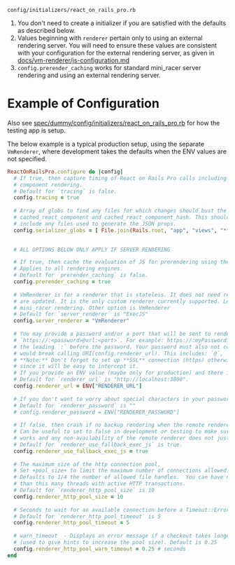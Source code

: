 `config/initializers/react_on_rails_pro.rb`

1. You don't need to create a initializer if you are satisfied with the defaults as described below. 
1. Values beginning with `renderer` pertain only to using an external rendering server. You will need to ensure these values are consistent with your configuration for the external rendering server, as given in [docs/vm-renderer/js-configuration.md](./vm-renderer/js-configuration.md)
1. `config.prerender_caching` works for standard mini_racer server rendering and using an external rendering server.

# Example of Configuration

Also see [spec/dummy/config/initializers/react_on_rails_pro.rb](../../spec/dummy/config/initializers/react_on_rails_pro.rb) for how the testing app is setup.

The below example is a typical production setup, using the separate `VmRenderer`, where development takes the defaults when the ENV values are not specified.

```ruby
ReactOnRailsPro.configure do |config|
  # If true, then capture timing of React on Rails Pro calls including server rendering and 
  # component rendering.
  # Default for `tracing` is false.
  config.tracing = true
  
  # Array of globs to find any files for which changes should bust the fragment cache for 
  # cached_react_component and cached_react_component_hash. This should
  # include any files used to generate the JSON props. 
  config.serializer_globs = [ File.join(Rails.root, "app", "views", "**", "*.jbuilder") ]
  

  # ALL OPTIONS BELOW ONLY APPLY IF SERVER RENDERING

  # If true, then cache the evaluation of JS for prerendering using the standard Rails cache.
  # Applies to all rendering engines.
  # Default for `prerender_caching` is false.  
  config.prerender_caching = true
  
  # VmRenderer is for a renderer that is stateless. It does not need restarting when the JS bundles 
  # are updated. It is the only custom renderer currently supported. Leave blank to use the standard
  # mini_racer rendering. Other option is VmRenderer
  # Default for `server_renderer` is "ExecJS"
  config.server_renderer = "VmRenderer"
  
  # You may provide a password and/or a port that will be sent to renderer for simple authentication. 
  # `https://:<password>@url:<port>`. For example: https://:myPassword1@renderer:3800. Don't forget
  # the leading `:` before the password. Your password must also not contain certain characters that
  # would break calling URI(config.renderer_url). This includes: `@`, `#`, '/'.
  # **Note:** Don't forget to set up **SSL** connection (https) otherwise password will useless
  # since it will be easy to intercept it.
  # If you provide an ENV value (maybe only for production) and there is no value, then you get the default.
  # Default for `renderer_url` is "http://localhost:3800". 
  config.renderer_url = ENV["RENDERER_URL"] 
 
  # If you don't want to worry about special characters in your password within the url, use this config value
  # Default for `renderer_password` is "" 
  # config.renderer_password = ENV["RENDERER_PASSWORD"]
  
  # If false, then crash if no backup rendering when the remote renderer is not available
  # Can be useful to set to false in development or testing to make sure that the remote renderer
  # works and any non-availability of the remote renderer does not just do ExecJS.
  # Default for `renderer_use_fallback_exec_js` is true. 
  config.renderer_use_fallback_exec_js = true
  
  # The maximum size of the http connection pool, 
  # Set +pool_size+ to limit the maximum number of connections allowed.
  # Defaults to 1/4 the number of allowed file handles.  You can have no more
  # than this many threads with active HTTP transactions.
  # Default for `renderer_http_pool_size` is 10
  config.renderer_http_pool_size = 10
 
  # Seconds to wait for an available connection before a Timeout::Error is raised
  # Default for `renderer_http_pool_timeout` is 5
  config.renderer_http_pool_timeout = 5
  
  # warn_timeout  - Displays an error message if a checkout takes longer that the given time in seconds
  # (used to give hints to increase the pool size). Default is 0.25
  config.renderer_http_pool_warn_timeout = 0.25 # seconds
end
```
